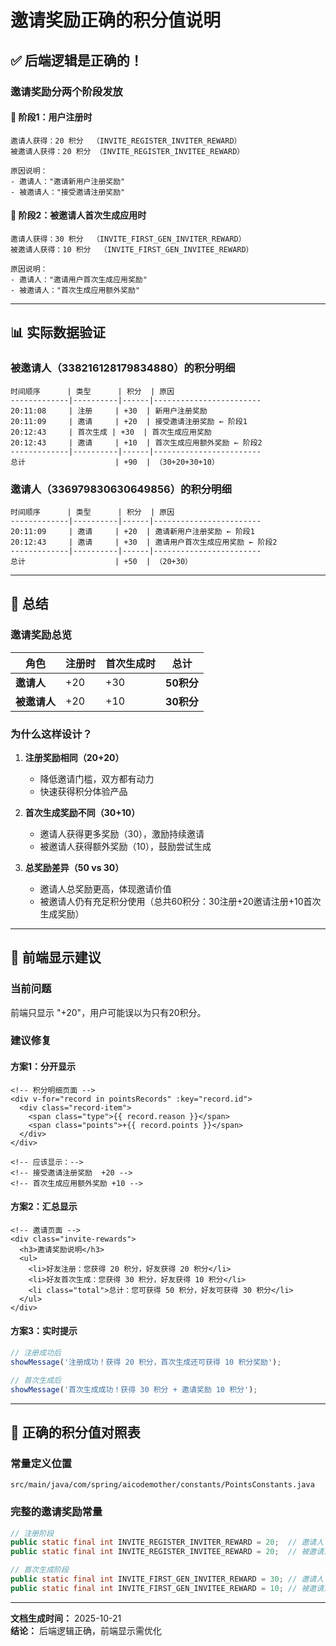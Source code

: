 # 邀请奖励正确的积分值说明

## ✅ 后端逻辑是正确的！

### 邀请奖励分两个阶段发放

#### 📍 阶段1：用户注册时
```
邀请人获得：20 积分  （INVITE_REGISTER_INVITER_REWARD）
被邀请人获得：20 积分 （INVITE_REGISTER_INVITEE_REWARD）

原因说明：
- 邀请人："邀请新用户注册奖励"
- 被邀请人："接受邀请注册奖励"
```

#### 📍 阶段2：被邀请人首次生成应用时
```
邀请人获得：30 积分  （INVITE_FIRST_GEN_INVITER_REWARD）
被邀请人获得：10 积分  （INVITE_FIRST_GEN_INVITEE_REWARD）

原因说明：
- 邀请人："邀请用户首次生成应用奖励"
- 被邀请人："首次生成应用额外奖励"
```

---

## 📊 实际数据验证

### 被邀请人（338216128179834880）的积分明细

```
时间顺序      | 类型      | 积分  | 原因
-------------|----------|------|------------------------
20:11:08     | 注册     | +30  | 新用户注册奖励
20:11:09     | 邀请     | +20  | 接受邀请注册奖励 ← 阶段1
20:12:43     | 首次生成 | +30  | 首次生成应用奖励
20:12:43     | 邀请     | +10  | 首次生成应用额外奖励 ← 阶段2
-------------|----------|------|------------------------
总计                    | +90  | （30+20+30+10）
```

### 邀请人（336979830630649856）的积分明细

```
时间顺序      | 类型      | 积分  | 原因
-------------|----------|------|------------------------
20:11:09     | 邀请     | +20  | 邀请新用户注册奖励 ← 阶段1
20:12:43     | 邀请     | +30  | 邀请用户首次生成应用奖励 ← 阶段2
-------------|----------|------|------------------------
总计                    | +50  | （20+30）
```

---

## 🎯 总结

### 邀请奖励总览

| 角色 | 注册时 | 首次生成时 | 总计 |
|------|--------|-----------|------|
| **邀请人** | +20 | +30 | **50积分** |
| **被邀请人** | +20 | +10 | **30积分** |

### 为什么这样设计？

1. **注册奖励相同（20+20）**
   - 降低邀请门槛，双方都有动力
   - 快速获得积分体验产品

2. **首次生成奖励不同（30+10）**
   - 邀请人获得更多奖励（30），激励持续邀请
   - 被邀请人获得额外奖励（10），鼓励尝试生成

3. **总奖励差异（50 vs 30）**
   - 邀请人总奖励更高，体现邀请价值
   - 被邀请人仍有充足积分使用（总共60积分：30注册+20邀请注册+10首次生成奖励）

---

## 📱 前端显示建议

### 当前问题
前端只显示 "+20"，用户可能误以为只有20积分。

### 建议修复

#### 方案1：分开显示
```vue
<!-- 积分明细页面 -->
<div v-for="record in pointsRecords" :key="record.id">
  <div class="record-item">
    <span class="type">{{ record.reason }}</span>
    <span class="points">+{{ record.points }}</span>
  </div>
</div>

<!-- 应该显示：-->
<!-- 接受邀请注册奖励  +20 -->
<!-- 首次生成应用额外奖励 +10 -->
```

#### 方案2：汇总显示
```vue
<!-- 邀请页面 -->
<div class="invite-rewards">
  <h3>邀请奖励说明</h3>
  <ul>
    <li>好友注册：您获得 20 积分，好友获得 20 积分</li>
    <li>好友首次生成：您获得 30 积分，好友获得 10 积分</li>
    <li class="total">总计：您可获得 50 积分，好友可获得 30 积分</li>
  </ul>
</div>
```

#### 方案3：实时提示
```javascript
// 注册成功后
showMessage('注册成功！获得 20 积分，首次生成还可获得 10 积分奖励');

// 首次生成后
showMessage('首次生成成功！获得 30 积分 + 邀请奖励 10 积分');
```

---

## 🔢 正确的积分值对照表

### 常量定义位置
`src/main/java/com/spring/aicodemother/constants/PointsConstants.java`

### 完整的邀请奖励常量
```java
// 注册阶段
public static final int INVITE_REGISTER_INVITER_REWARD = 20;  // 邀请人
public static final int INVITE_REGISTER_INVITEE_REWARD = 20;  // 被邀请人

// 首次生成阶段
public static final int INVITE_FIRST_GEN_INVITER_REWARD = 30; // 邀请人
public static final int INVITE_FIRST_GEN_INVITEE_REWARD = 10; // 被邀请人
```

---

**文档生成时间：** 2025-10-21  
**结论：** 后端逻辑正确，前端显示需优化
